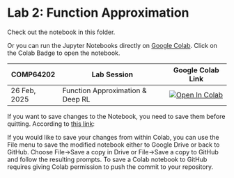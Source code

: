 # Lab 2: Function Approximation

Check out the notebook in this folder. 

Or you can run the Jupyter Notebooks directly on [Google Colab](https://colab.research.google.com/notebooks/intro.ipynb?utm_source=scs-index). Click on the Colab Badge to open the notebook.

|  **COMP64202**  | **Lab Session**                          | **Google Colab Link** |
|--------------------------|-----------------------------------------|----------------------|
| 26 Feb, 2025                | Function Approximation & Deep RL        | [![Open In Colab](https://colab.research.google.com/assets/colab-badge.svg)](https://colab.research.google.com/github/mingfeisun/COMP64202-RL/blob/master/Labs/Lab2_FunctionApproximation.ipynb) |

If you want to save changes to the Notebook, you need to save them before quitting. According to [this link](https://colab.research.google.com/github/googlecolab/colabtools/blob/master/notebooks/colab-github-demo.ipynb#scrollTo=Rmai0dD30XzL):

If you would like to save your changes from within Colab, you can use the File menu to save the modified notebook either to Google Drive or back to GitHub. Choose File→Save a copy in Drive or File→Save a copy to GitHub and follow the resulting prompts. To save a Colab notebook to GitHub requires giving Colab permission to push the commit to your repository.